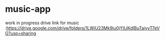# music-app
work in progress
drive link for music
:https://drive.google.com/drive/folders/1LWiU23Mk9iu0jYIlJKdIBuTaiyvT7eVG?usp=sharing

